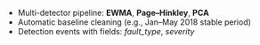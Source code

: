  
- Multi-detector pipeline: **EWMA**, **Page–Hinkley**, **PCA**
- Automatic baseline cleaning (e.g., Jan–May 2018 stable period)
- Detection events with fields: *fault_type*, *severity* 
 
 
